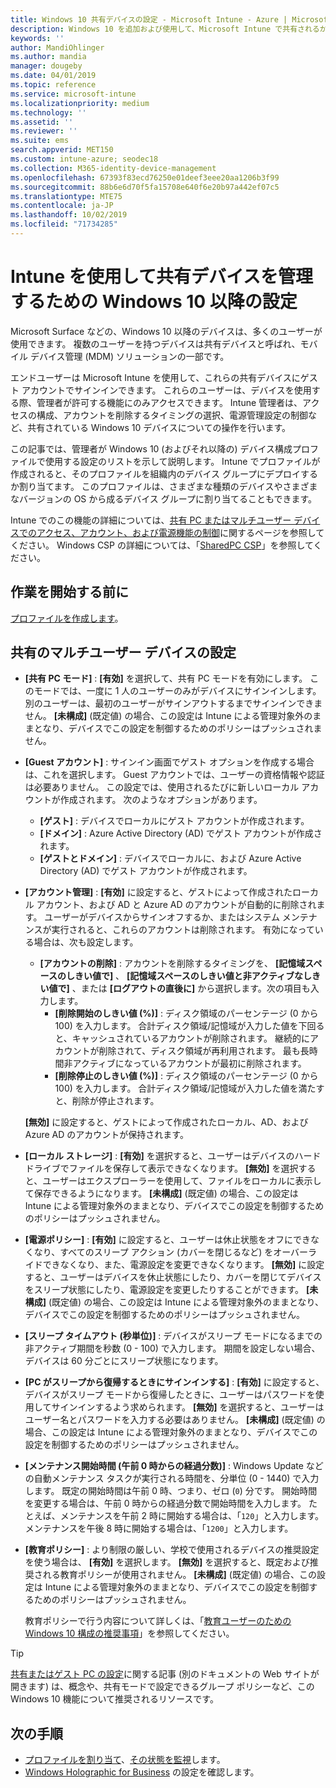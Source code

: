 ```yaml
---
title: Windows 10 共有デバイスの設定 - Microsoft Intune - Azure | Microsoft Docs
description: Windows 10 を追加および使用して、Microsoft Intune で共有されるか複数のユーザーによって使用されるデバイスを構成します。 すべての設定と、Microsoft Surface などのデバイスでのその動作のリストを参照してください。 デバイス構成プロファイルで、ゲスト アカウントの制御、アカウントの管理、非アクティブなアカウントの削除、ローカル ストレージへの保存の許可または禁止、電源とスリープのオプションの設定、更新プログラムをインストールするタイミングの選択、および教育環境でのデバイスの使用を行います。
keywords: ''
author: MandiOhlinger
ms.author: mandia
manager: dougeby
ms.date: 04/01/2019
ms.topic: reference
ms.service: microsoft-intune
ms.localizationpriority: medium
ms.technology: ''
ms.assetid: ''
ms.reviewer: ''
ms.suite: ems
search.appverid: MET150
ms.custom: intune-azure; seodec18
ms.collection: M365-identity-device-management
ms.openlocfilehash: 67393f83ecd76250e01deef3eee20aa1206b3f99
ms.sourcegitcommit: 88b6e6d70f5fa15708e640f6e20b97a442ef07c5
ms.translationtype: MTE75
ms.contentlocale: ja-JP
ms.lasthandoff: 10/02/2019
ms.locfileid: "71734285"
---
```

# <a name="windows-10-and-later-settings-to-manage-shared-devices-using-intune"></a>Intune を使用して共有デバイスを管理するための Windows 10 以降の設定

Microsoft Surface などの、Windows 10 以降のデバイスは、多くのユーザーが使用できます。 複数のユーザーを持つデバイスは共有デバイスと呼ばれ、モバイル デバイス管理 (MDM) ソリューションの一部です。

エンドユーザーは Microsoft Intune を使用して、これらの共有デバイスにゲスト アカウントでサインインできます。 これらのユーザーは、デバイスを使用する際、管理者が許可する機能にのみアクセスできます。 Intune 管理者は、アクセスの構成、アカウントを削除するタイミングの選択、電源管理設定の制御など、共有されている Windows 10 デバイスについての操作を行います。

この記事では、管理者が Windows 10 (およびそれ以降の) デバイス構成プロファイルで使用する設定のリストを示して説明します。 Intune でプロファイルが作成されると、そのプロファイルを組織内のデバイス グループにデプロイするか割り当てます。 このプロファイルは、さまざまな種類のデバイスやさまざまなバージョンの OS から成るデバイス グループに割り当てることもできます。

Intune でのこの機能の詳細については、[共有 PC またはマルチユーザー デバイスでのアクセス、アカウント、および電源機能の制御](shared-user-device-settings.md)に関するページを参照してください。 Windows CSP の詳細については、「[SharedPC CSP](https://docs.microsoft.com/windows/client-management/mdm/sharedpc-csp)」を参照してください。

## <a name="before-your-begin"></a>作業を開始する前に

[プロファイルを作成します](shared-user-device-settings.md)。

## <a name="shared-multi-user-device-settings"></a>共有のマルチユーザー デバイスの設定

- **[共有 PC モード]** : **[有効]** を選択して、共有 PC モードを有効にします。 このモードでは、一度に 1 人のユーザーのみがデバイスにサインインします。 別のユーザーは、最初のユーザーがサインアウトするまでサインインできません。 **[未構成]** (既定値) の場合、この設定は Intune による管理対象外のままとなり、デバイスでこの設定を制御するためのポリシーはプッシュされません。
- **[Guest アカウント]** : サインイン画面でゲスト オプションを作成する場合は、これを選択します。 Guest アカウントでは、ユーザーの資格情報や認証は必要ありません。 この設定では、使用されるたびに新しいローカル アカウントが作成されます。 次のようなオプションがあります。
  - **[ゲスト]** : デバイスでローカルにゲスト アカウントが作成されます。
  - **[ドメイン]** : Azure Active Directory (AD) でゲスト アカウントが作成されます。
  - **[ゲストとドメイン]** : デバイスでローカルに、および Azure Active Directory (AD) でゲスト アカウントが作成されます。
- **[アカウント管理]** : **[有効]** に設定すると、ゲストによって作成されたローカル アカウント、および AD と Azure AD のアカウントが自動的に削除されます。 ユーザーがデバイスからサインオフするか、またはシステム メンテナンスが実行されると、これらのアカウントは削除されます。 有効になっている場合は、次も設定します。
  - **[アカウントの削除]** : アカウントを削除するタイミングを、 **[記憶域スペースのしきい値で]** 、 **[記憶域スペースのしきい値と非アクティブなしきい値で]** 、または **[ログアウトの直後に]** から選択します。次の項目も入力します。
    - **[削除開始のしきい値 (%)]** : ディスク領域のパーセンテージ (0 から 100) を入力します。 合計ディスク領域/記憶域が入力した値を下回ると、キャッシュされているアカウントが削除されます。 継続的にアカウントが削除されて、ディスク領域が再利用されます。 最も長時間非アクティブになっているアカウントが最初に削除されます。
    - **[削除停止のしきい値 (%)]** : ディスク領域のパーセンテージ (0 から 100) を入力します。 合計ディスク領域/記憶域が入力した値を満たすと、削除が停止されます。

  **[無効]** に設定すると、ゲストによって作成されたローカル、AD、および Azure AD のアカウントが保持されます。

- **[ローカル ストレージ]** : **[有効]** を選択すると、ユーザーはデバイスのハード ドライブでファイルを保存して表示できなくなります。 **[無効]** を選択すると、ユーザーはエクスプローラーを使用して、ファイルをローカルに表示して保存できるようになります。 **[未構成]** (既定値) の場合、この設定は Intune による管理対象外のままとなり、デバイスでこの設定を制御するためのポリシーはプッシュされません。
- **[電源ポリシー]** : **[有効]** に設定すると、ユーザーは休止状態をオフにできなくなり、すべてのスリープ アクション (カバーを閉じるなど) をオーバーライドできなくなり、また、電源設定を変更できなくなります。 **[無効]** に設定すると、ユーザーはデバイスを休止状態にしたり、カバーを閉じてデバイスをスリープ状態にしたり、電源設定を変更したりすることができます。 **[未構成]** (既定値) の場合、この設定は Intune による管理対象外のままとなり、デバイスでこの設定を制御するためのポリシーはプッシュされません。
- **[スリープ タイムアウト (秒単位)]** : デバイスがスリープ モードになるまでの非アクティブ期間を秒数 (0 - 100) で入力します。 期間を設定しない場合、デバイスは 60 分ごとにスリープ状態になります。
- **[PC がスリープから復帰するときにサインインする]** : **[有効]** に設定すると、デバイスがスリープ モードから復帰したときに、ユーザーはパスワードを使用してサインインするよう求められます。 **[無効]** を選択すると、ユーザーはユーザー名とパスワードを入力する必要はありません。 **[未構成]** (既定値) の場合、この設定は Intune による管理対象外のままとなり、デバイスでこの設定を制御するためのポリシーはプッシュされません。
- **[メンテナンス開始時間 (午前 0 時からの経過分数)]** : Windows Update などの自動メンテナンス タスクが実行される時間を、分単位 (0 - 1440) で入力します。 既定の開始時間は午前 0 時、つまり、ゼロ (`0`) 分です。 開始時間を変更する場合は、午前 0 時からの経過分数で開始時間を入力します。 たとえば、メンテナンスを午前 2 時に開始する場合は、「`120`」と入力します。 メンテナンスを午後 8 時に開始する場合は、「`1200`」と入力します。
- **[教育ポリシー]** : より制限の厳しい、学校で使用されるデバイスの推奨設定を使う場合は、 **[有効]** を選択します。 **[無効]** を選択すると、既定および推奨される教育ポリシーが使用されません。 **[未構成]** (既定値) の場合、この設定は Intune による管理対象外のままとなり、デバイスでこの設定を制御するためのポリシーはプッシュされません。

  教育ポリシーで行う内容について詳しくは、「[教育ユーザーのための Windows 10 構成の推奨事項](https://docs.microsoft.com/education/windows/configure-windows-for-education)」を参照してください。

> [!TIP]
> [共有またはゲスト PC の設定](https://docs.microsoft.com/windows/configuration/set-up-shared-or-guest-pc)に関する記事 (別のドキュメントの Web サイトが開きます) は、概念や、共有モードで設定できるグループ ポリシーなど、この Windows 10 機能について推奨されるリソースです。

## <a name="next-steps"></a>次の手順

- [プロファイルを割り当て](device-profile-assign.md)、[その状態を監視](device-profile-monitor.md)します。
- [Windows Holographic for Business](shared-user-device-settings-windows-holographic.md) の設定を確認します。
